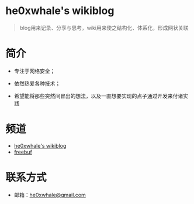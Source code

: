 # he0xwhale\'s wikiblog

> blog用来记录、分享与思考，wiki用来使之结构化、体系化，形成网状关联

# 简介

- 专注于网络安全；

- 依然热爱各种技术；

- 希望能将那些突然间冒出的想法，以及一直想要实现的点子通过开发来付诸实践

# 频道

- [he0xwhale\'s wikiblog](https://he0xwhale.github.io/)
- [freebuf](https://www.freebuf.com/author/he0xwhale)

# 联系方式

- 邮箱：he0xwhale@gmail.com






